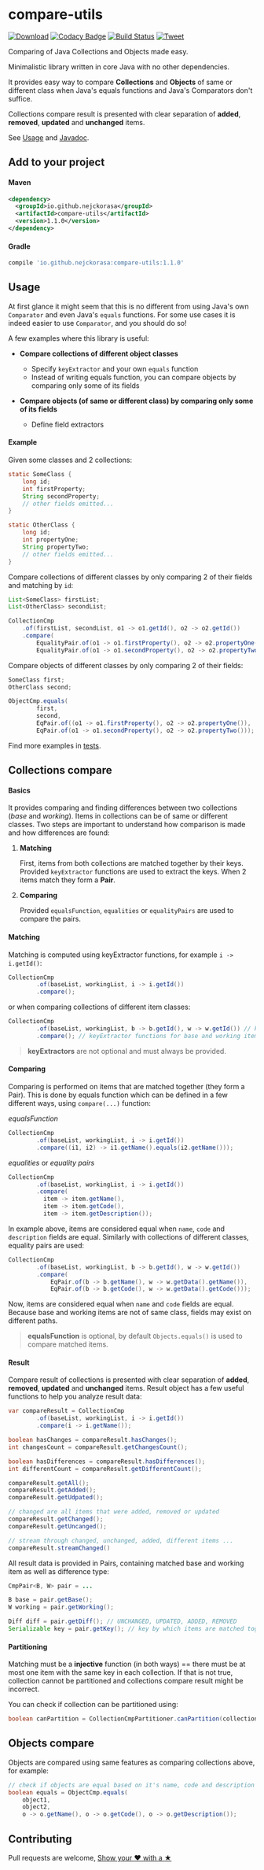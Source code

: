# compare-utils

[![Download](https://maven-badges.herokuapp.com/maven-central/io.github.nejckorasa/compare-utils/badge.svg)](https://maven-badges.herokuapp.com/maven-central/io.github.nejckorasa/compare-utils)
[![Codacy Badge](https://api.codacy.com/project/badge/Grade/48793689ebd14073b3875b427792404d)](https://www.codacy.com/app/nejckorasa/compare-utils?utm_source=github.com&amp;utm_medium=referral&amp;utm_content=nejckorasa/compare-utils&amp;utm_campaign=Badge_Grade)
[![Build Status](https://travis-ci.com/nejckorasa/compare-utils.svg?branch=master)](https://travis-ci.com/nejckorasa/compare-utils)
[![Tweet](https://img.shields.io/twitter/url/http/shields.io.svg?style=social)]( https://twitter.com/intent/tweet?url=https%3A%2F%2Fgithub.com%2Fnejckorasa%2Fcompare-utils&via=nejckorasa&text=Great%20Java%20Compare%20Diff%20Utils%20library%20to%20compare%20objects%20and%20collecitons&hashtags=java%2Cgithub%2Ccode%2Cdevelopment%2Cdevelopers%2Cprogramming%2Cprogrammers%2Ccomparator%2Csoftware%2Cdeveloping)

Comparing of Java Collections and Objects made easy.

Minimalistic library written in core Java with no other dependencies. 

It provides easy way to compare **Collections** and **Objects** of same or different class when Java's equals functions and Java's Comparators don't suffice. 

Collections compare result is presented with clear separation of **added**, **removed**, **updated** and **unchanged** items.

See [Usage](#usage) and [Javadoc](https://nejckorasa.github.io/compare-utils/docs).

## Add to your project 

#### Maven

```xml
<dependency>
  <groupId>io.github.nejckorasa</groupId>
  <artifactId>compare-utils</artifactId>
  <version>1.1.0</version>
</dependency>
```

#### Gradle

```groovy
compile 'io.github.nejckorasa:compare-utils:1.1.0'
```

## Usage

At first glance it might seem that this is no different from using Java's own `Comparator` and even Java's `equals` functions. 
For some use cases it is indeed easier to use `Comparator`, and you should do so! 

A few examples where this library is useful:

- **Compare collections of different object classes**
    - Specify `keyExtractor` and your own `equals` function
    - Instead of writing equals function, you can compare objects by comparing only some of its fields

- **Compare objects (of same or different class) by comparing only some of its fields**
    - Define field extractors

#### Example

Given some classes and 2 collections:

```java
static SomeClass {
    long id;
    int firstProperty;
    String secondProperty;
    // other fields emitted...
}

static OtherClass {
    long id;
    int propertyOne;
    String propertyTwo;
    // other fields emitted...
}
```
Compare collections of different classes by only comparing 2 of their fields and matching by `id`:

```java
List<SomeClass> firstList;
List<OtherClass> secondList;

CollectionCmp
    .of(firstList, secondList, o1 -> o1.getId(), o2 -> o2.getId())
    .compare(
        EqualityPair.of(o1 -> o1.firstProperty(), o2 -> o2.propertyOne()),
        EqualityPair.of(o1 -> o1.secondProperty(), o2 -> o2.propertyTwo()));
```

Compare objects of different classes by only comparing 2 of their fields:

```java
SomeClass first;
OtherClass second;

ObjectCmp.equals(
        first,
        second,
        EqPair.of((o1 -> o1.firstProperty(), o2 -> o2.propertyOne()),
        EqPair.of(o1 -> o1.secondProperty(), o2 -> o2.propertyTwo()));
```

Find more examples in [tests](src/test/java/io/github/nejckorasa). 

## Collections compare

#### Basics

It provides comparing and finding differences between two collections (_base_ and _working_). Items in collections can be of same or different classes. Two steps are important to understand how comparison is made and how differences are found:

1. **Matching**

   First, items from both collections are matched together by their keys. Provided `keyExtractor` functions are used to extract the keys. When 2 items match they form a **Pair**.

2. **Comparing**

   Provided `equalsFunction`, `equalities` or `equalityPairs` are used to compare the pairs.

#### Matching

Matching is computed using keyExtractor functions, for example `i -> i.getId()`:

```java
CollectionCmp
        .of(baseList, workingList, i -> i.getId())
        .compare();
```
or when comparing collections of different item classes:

```java
CollectionCmp
        .of(baseList, workingList, b -> b.getId(), w -> w.getId()) // keyExtractor functions for base and working items
        .compare(); // keyExtractor functions for base and working items
```

> **keyExtractors** are not optional and must always be provided.

#### Comparing

Comparing is performed on items that are matched together (they form a Pair). This is done by equals function which can be defined in a few different ways, using `compare(...)` function:

_equalsFunction_

```java
CollectionCmp
        .of(baseList, workingList, i -> i.getId())
        .compare((i1, i2) -> i1.getName().equals(i2.getName()));
```

_equalities_ or _equality pairs_

```java
CollectionCmp
        .of(baseList, workingList, i -> i.getId())
        .compare(
          item -> item.getName(), 
          item -> item.getCode(), 
          item -> item.getDescription());
```

In example above, items are considered equal when `name`, `code` and `description` fields are equal. Similarly with collections of different classes, equality pairs are used:

```java
CollectionCmp
        .of(baseList, workingList, b -> b.getId(), w -> w.getId())
        .compare(
            EqPair.of(b -> b.getName(), w -> w.getData().getName()),
            EqPair.of(b -> b.getCode(), w -> w.getData().getCode()));
```
Now, items are considered equal when `name` and `code` fields are equal. Because base and working items are not of same class, fields may exist on different paths.

> **equalsFunction** is optional, by default `Objects.equals()` is used to compare matched items.

#### Result

Compare result of collections is presented with clear separation of **added**, **removed**, **updated** and **unchanged** items. Result object has a few useful functions to help you analyze result data:

```java
var compareResult = CollectionCmp
        .of(baseList, workingList, i -> i.getId())
        .compare(i -> i.getName());

boolean hasChanges = compareResult.hasChanges();
int changesCount = compareResult.getChangesCount();

boolean hasDifferences = compareResult.hasDifferences();
int differentCount = compareResult.getDifferentCount();

compareResult.getAll();
compareResult.getAdded();
compareResult.getUdpated();

// changed are all items that were added, removed or updated
compareResult.getChanged();
compareResult.getUncanged();

// stream through changed, unchanged, added, different items ...
compareResult.streamChanged()
```

All result data is provided in Pairs, containing matched base and working item as well as difference type:

```java
CmpPair<B, W> pair = ...

B base = pair.getBase();
W working = pair.getWorking();

Diff diff = pair.getDiff(); // UNCHANGED, UPDATED, ADDED, REMOVED
Serializable key = pair.getKey(); // key by which items are matched together
```

#### Partitioning 

Matching must be a **injective** function (in both ways) == there must be at most one item with the same key in each collection. If that is not true, collection cannot be partitioned and collections compare result might be incorrect.

You can check if collection can be partitioned using:

```java
boolean canPartition = CollectionCmpPartitioner.canPartition(collection, keyExtractor)
```

## Objects compare

Objects are compared using same features as comparing collections above, for example:

```java
// check if objects are equal based on it's name, code and description
boolean equals = ObjectCmp.equals(
    object1, 
    object2, 
    o -> o.getName(), o -> o.getCode(), o -> o.getDescription());
```

## Contributing

Pull requests are welcome, [Show your ❤ with a ★](https://github.com/nejckorasa/compare-utils/stargazers)
